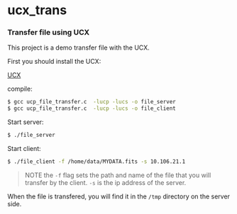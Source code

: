 # ucx_trans
### Transfer file using UCX 

This project is a demo transfer file with the UCX.

First you should install the UCX:

[UCX](http://github.com/openucx/ucx)

compile:

```sh
$ gcc ucp_file_transfer.c  -lucp -lucs -o file_server
$ gcc ucp_file_transfer.c  -lucp -lucs -o file_client
```

Start server:

```sh
$ ./file_server
```

Start client:

```sh
$ ./file_client -f /home/data/MYDATA.fits -s 10.106.21.1
```

> NOTE the `-f` flag sets the path and name of the file that you will transfer by the client.  `-s` is the ip address of the server.

When the file is transfered, you will find it in the `/tmp` directory on the server side.
